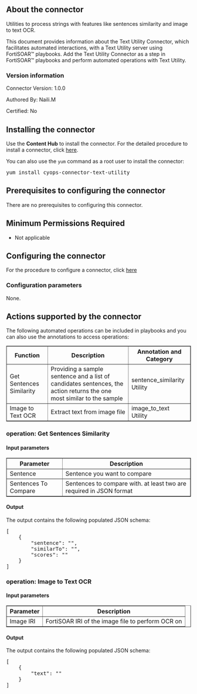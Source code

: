 ## About the connector
Utilities to process strings with features like sentences similarity and image to text OCR.
<p>This document provides information about the Text Utility Connector, which facilitates automated interactions, with a Text Utility server using FortiSOAR&trade; playbooks. Add the Text Utility Connector as a step in FortiSOAR&trade; playbooks and perform automated operations with Text Utility.</p>

### Version information

Connector Version: 1.0.0


Authored By: Naili.M

Certified: No
## Installing the connector
<p>Use the <strong>Content Hub</strong> to install the connector. For the detailed procedure to install a connector, click <a href="https://docs.fortinet.com/document/fortisoar/0.0.0/installing-a-connector/1/installing-a-connector" target="_top">here</a>.</p><p>You can also use the <code>yum</code> command as a root user to install the connector:</p>
<pre>yum install cyops-connector-text-utility</pre>

## Prerequisites to configuring the connector
There are no prerequisites to configuring this connector.

## Minimum Permissions Required
- Not applicable

## Configuring the connector
For the procedure to configure a connector, click [here](https://docs.fortinet.com/document/fortisoar/0.0.0/configuring-a-connector/1/configuring-a-connector)
### Configuration parameters
None.

## Actions supported by the connector
The following automated operations can be included in playbooks and you can also use the annotations to access operations:
<table border=1><thead><tr><th>Function</th><th>Description</th><th>Annotation and Category</th></tr></thead><tbody><tr><td>Get Sentences Similarity</td><td>Providing a sample sentence and a list of candidates sentences, the action returns the one most similar to the sample</td><td>sentence_similarity <br/>Utility</td></tr>
<tr><td>Image to Text OCR</td><td>Extract text from image file</td><td>image_to_text <br/>Utility</td></tr>
</tbody></table>

### operation: Get Sentences Similarity
#### Input parameters
<table border=1><thead><tr><th>Parameter</th><th>Description</th></tr></thead><tbody><tr><td>Sentence</td><td>Sentence you want to compare
</td></tr><tr><td>Sentences To Compare</td><td>Sentences to compare with. at least two are required in JSON format
</td></tr></tbody></table>

#### Output
The output contains the following populated JSON schema:

<pre>[
    {
        "sentence": "",
        "similarTo": "",
        "scores": ""
    }
]</pre>
### operation: Image to Text OCR
#### Input parameters
<table border=1><thead><tr><th>Parameter</th><th>Description</th></tr></thead><tbody><tr><td>Image IRI</td><td>FortiSOAR IRI of the image file to perform OCR on
</td></tr></tbody></table>

#### Output
The output contains the following populated JSON schema:

<pre>[
    {
        "text": ""
    }
]</pre>

